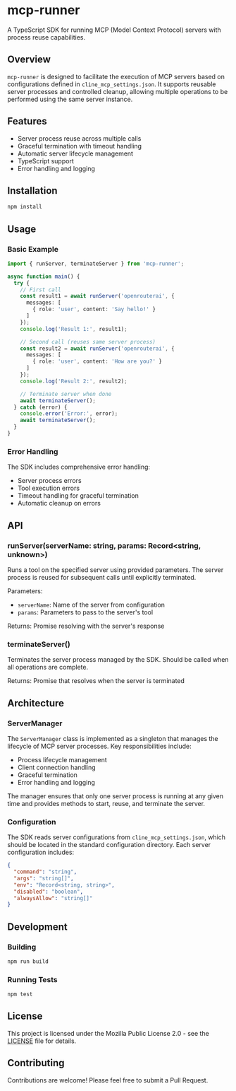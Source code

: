 # mcp-runner

A TypeScript SDK for running MCP (Model Context Protocol) servers with process reuse capabilities.

## Overview

`mcp-runner` is designed to facilitate the execution of MCP servers based on configurations defined in `cline_mcp_settings.json`. It supports reusable server processes and controlled cleanup, allowing multiple operations to be performed using the same server instance.

## Features

- Server process reuse across multiple calls
- Graceful termination with timeout handling
- Automatic server lifecycle management
- TypeScript support
- Error handling and logging

## Installation

```bash
npm install
```

## Usage

### Basic Example

```typescript
import { runServer, terminateServer } from 'mcp-runner';

async function main() {
  try {
    // First call
    const result1 = await runServer('openrouterai', { 
      messages: [
        { role: 'user', content: 'Say hello!' }
      ] 
    });
    console.log('Result 1:', result1);

    // Second call (reuses same server process)
    const result2 = await runServer('openrouterai', { 
      messages: [
        { role: 'user', content: 'How are you?' }
      ] 
    });
    console.log('Result 2:', result2);

    // Terminate server when done
    await terminateServer();
  } catch (error) {
    console.error('Error:', error);
    await terminateServer();
  }
}
```

### Error Handling

The SDK includes comprehensive error handling:
- Server process errors
- Tool execution errors
- Timeout handling for graceful termination
- Automatic cleanup on errors

## API

### runServer(serverName: string, params: Record<string, unknown>)

Runs a tool on the specified server using provided parameters. The server process is reused for subsequent calls until explicitly terminated.

Parameters:
- `serverName`: Name of the server from configuration
- `params`: Parameters to pass to the server's tool

Returns: Promise resolving with the server's response

### terminateServer()

Terminates the server process managed by the SDK. Should be called when all operations are complete.

Returns: Promise that resolves when the server is terminated

## Architecture

### ServerManager

The `ServerManager` class is implemented as a singleton that manages the lifecycle of MCP server processes. Key responsibilities include:

- Process lifecycle management
- Client connection handling
- Graceful termination
- Error handling and logging

The manager ensures that only one server process is running at any given time and provides methods to start, reuse, and terminate the server.

### Configuration

The SDK reads server configurations from `cline_mcp_settings.json`, which should be located in the standard configuration directory. Each server configuration includes:

```json
{
  "command": "string",
  "args": "string[]",
  "env": "Record<string, string>",
  "disabled": "boolean",
  "alwaysAllow": "string[]"
}
```

## Development

### Building

```bash
npm run build
```

### Running Tests

```bash
npm test
```

## License

This project is licensed under the Mozilla Public License 2.0 - see the [LICENSE](LICENSE) file for details.

## Contributing

Contributions are welcome! Please feel free to submit a Pull Request.